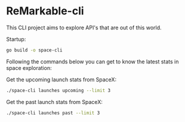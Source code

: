 # ReMarkable-cli

This CLI project aims to explore API's that are out of this world.

Startup:

```sh
go build -o space-cli
```

Following the commands below you can get to know the latest stats in space exploration:

Get the upcoming launch stats from SpaceX:

```sh
./space-cli launches upcoming --limit 3
```

Get the past launch stats from SpaceX:

```sh
./space-cli launches past --limit 3
```
